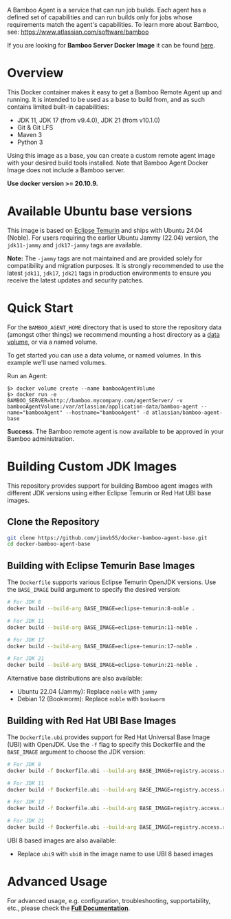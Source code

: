 A Bamboo Agent is a service that can run job builds. Each agent has a defined set of capabilities and can run builds only for jobs whose requirements match the agent's capabilities.
To learn more about Bamboo, see: https://www.atlassian.com/software/bamboo

If you are looking for **Bamboo Server Docker Image** it can be found [here](https://hub.docker.com/r/atlassian/bamboo/).

# Overview

This Docker container makes it easy to get a Bamboo Remote Agent up and running. It is intended to be used as a base to build from, and as such
contains limited built-in capabilities:

* JDK 11, JDK 17 (from v9.4.0), JDK 21 (from v10.1.0)
* Git & Git LFS
* Maven 3
* Python 3

Using this image as a base, you can create a custom remote agent image with your
desired build tools installed. Note that Bamboo Agent Docker Image does not
include a Bamboo server.

**Use docker version >= 20.10.9.**

# Available Ubuntu base versions
This image is based on [Eclipse Temurin](https://hub.docker.com/_/eclipse-temurin) and ships with Ubuntu 24.04 (Noble).
For users requiring the earlier Ubuntu Jammy (22.04) version, the `jdk11-jammy` and `jdk17-jammy` tags are available.

**Note:** The `-jammy` tags are not maintained and are provided solely for compatibility and migration purposes. 
It is strongly recommended to use the latest `jdk11`, `jdk17`, `jdk21` tags in production environments to ensure you receive the latest updates and security patches.

# Quick Start

For the `BAMBOO_AGENT_HOME` directory that is used to store the repository data (amongst other things) we recommend mounting a host directory as a [data volume](https://docs.docker.com/engine/tutorials/dockervolumes/#/data-volumes), or via a named volume.

To get started you can use a data volume, or named volumes. In this example we'll use named volumes.

Run an Agent:

    $> docker volume create --name bambooAgentVolume
    $> docker run -e BAMBOO_SERVER=http://bamboo.mycompany.com/agentServer/ -v bambooAgentVolume:/var/atlassian/application-data/bamboo-agent --name="bambooAgent" --hostname="bambooAgent" -d atlassian/bamboo-agent-base

**Success**. The Bamboo remote agent is now available to be approved in your Bamboo administration.

# Building Custom JDK Images

This repository provides support for building Bamboo agent images with different JDK versions using either Eclipse Temurin or Red Hat UBI base images.

## Clone the Repository

```bash
git clone https://github.com/jimvb55/docker-bamboo-agent-base.git
cd docker-bamboo-agent-base
```

## Building with Eclipse Temurin Base Images

The `Dockerfile` supports various Eclipse Temurin OpenJDK versions. Use the `BASE_IMAGE` build argument to specify the desired version:

```bash
# For JDK 8
docker build --build-arg BASE_IMAGE=eclipse-temurin:8-noble .

# For JDK 11
docker build --build-arg BASE_IMAGE=eclipse-temurin:11-noble .

# For JDK 17
docker build --build-arg BASE_IMAGE=eclipse-temurin:17-noble .

# For JDK 21
docker build --build-arg BASE_IMAGE=eclipse-temurin:21-noble .
```

Alternative base distributions are also available:
- Ubuntu 22.04 (Jammy): Replace `noble` with `jammy`
- Debian 12 (Bookworm): Replace `noble` with `bookworm`

## Building with Red Hat UBI Base Images

The `Dockerfile.ubi` provides support for Red Hat Universal Base Image (UBI) with OpenJDK. Use the `-f` flag to specify this Dockerfile and the `BASE_IMAGE` argument to choose the JDK version:

```bash
# For JDK 8
docker build -f Dockerfile.ubi --build-arg BASE_IMAGE=registry.access.redhat.com/ubi9/openjdk-8 .

# For JDK 11
docker build -f Dockerfile.ubi --build-arg BASE_IMAGE=registry.access.redhat.com/ubi9/openjdk-11 .

# For JDK 17
docker build -f Dockerfile.ubi --build-arg BASE_IMAGE=registry.access.redhat.com/ubi9/openjdk-17 .

# For JDK 21
docker build -f Dockerfile.ubi --build-arg BASE_IMAGE=registry.access.redhat.com/ubi9/openjdk-21 .
```

UBI 8 based images are also available:
- Replace `ubi9` with `ubi8` in the image name to use UBI 8 based images

# Advanced Usage
For advanced usage, e.g. configuration, troubleshooting, supportability, etc.,
please check the [**Full Documentation**](https://atlassian.github.io/data-center-helm-charts/containers/BAMBOO-AGENT/).
